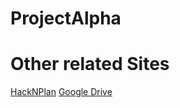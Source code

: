 # ProjectAlpha

# Other related Sites 
[HackNPlan](https://app.hacknplan.com/p/117592/kanban?categoryId=0&boardId=305287)
[Google Drive](https://drive.google.com/drive/folders/1oTQCZ6Nw042xRN5k68W_nSA-jS8qKp4-)

 
